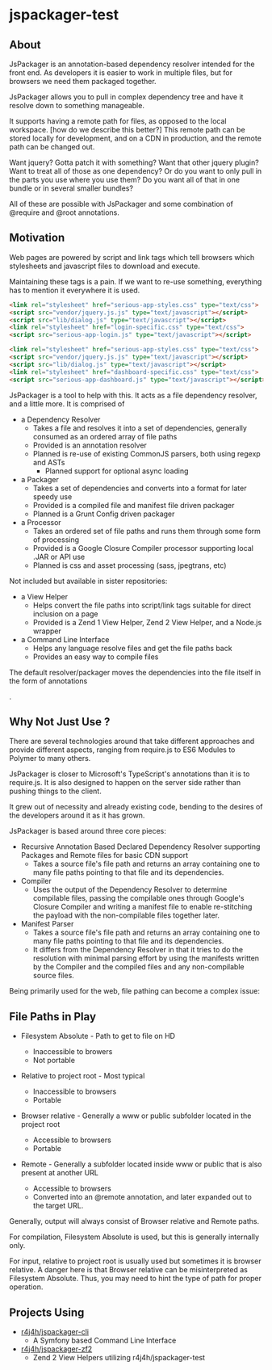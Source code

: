jspackager-test
===============

About
------------

JsPackager is an annotation-based dependency resolver intended for the front end. As developers it is easier to work
in multiple files, but for browsers we need them packaged together.

JsPackager allows you to pull in complex dependency tree and have it resolve down to something manageable.

It supports having a remote path for files, as opposed to the local workspace. [how do we describe this better?]
This remote path can be stored locally for development, and on a CDN in production, and the remote path can be
changed out.



Want jquery? Gotta patch it with something? Want that other jquery plugin? Want to treat all of those as one dependency?
Or do you want to only pull in the parts you use where you use them?
Do you want all of that in one bundle or in several smaller bundles?

All of these are possible with JsPackager and some combination of @require and @root annotations.


Motivation
------

Web pages are powered by script and link tags which tell browsers which stylesheets and javascript files to download and execute.

Maintaining these tags is a pain. If we want to re-use something, everything has to mention it everywhere it is used.

```html
<link rel="stylesheet" href="serious-app-styles.css" type="text/css">
<script src="vendor/jquery.js.js" type="text/javascript"></script>
<script src="lib/dialog.js" type="text/javascript"></script>
<link rel="stylesheet" href="login-specific.css" type="text/css">
<script src="serious-app-login.js" type="text/javascript"></script>
```
```html
<link rel="stylesheet" href="serious-app-styles.css" type="text/css">
<script src="vendor/jquery.js.js" type="text/javascript"></script>
<script src="lib/dialog.js" type="text/javascript"></script>
<link rel="stylesheet" href="dashboard-specific.css" type="text/css">
<script src="serious-app-dashboard.js" type="text/javascript"></script>
```

JsPackager is a tool to help with this. It acts as a file dependency resolver, and a little more. It is comprised of

- a Dependency Resolver
  - Takes a file and resolves it into a set of dependencies, generally consumed as an ordered array of file paths
  - Provided is an annotation resolver
  - Planned is re-use of existing CommonJS parsers, both using regexp and ASTs
    - Planned support for optional async loading
- a Packager
  - Takes a set of dependencies and converts into a format for later speedy use
  - Provided is a compiled file and manifest file driven packager
  - Planned is a Grunt Config driven packager
- a Processor
  - Takes an ordered set of file paths and runs them through some form of processing
  - Provided is a Google Closure Compiler processor supporting local .JAR or API use
  - Planned is css and asset processing (sass, jpegtrans, etc)

Not included but available in sister repositories:
- a View Helper
  - Helps convert the file paths into script/link tags suitable for direct inclusion on a page
  - Provided is a Zend 1 View Helper, Zend 2 View Helper, and a Node.js wrapper
- a Command Line Interface
  - Helps any language resolve files and get the file paths back
  - Provides an easy way to compile files


<overview>

The default resolver/packager moves the dependencies into the file itself in the form of annotations








.




Why Not Just Use <x>?
-------------

There are several technologies around that take different approaches and provide different aspects,
 ranging from require.js to ES6 Modules to Polymer to many others.

JsPackager is closer to Microsoft's TypeScript's annotations than it is to require.js. It is also designed to happen
on the server side rather than pushing things to the client.

It grew out of necessity and already existing code, bending to the desires of the developers around it as it has grown.


JsPackager is based around three core pieces:

- Recursive Annotation Based Declared Dependency Resolver supporting Packages and Remote files for basic CDN support
  - Takes a source file's file path and returns an array containing one to many file paths pointing to that file
  and its dependencies.
- Compiler
  - Uses the output of the Dependency Resolver to determine compilable files, passing the compilable ones through
   Google's Closure Compiler and writing a manifest file to enable re-stitching the payload with the
   non-compilable files together later.
- Manifest Parser
  - Takes a source file's file path and returns an array containing one to many file paths pointing to that file
   and its dependencies.
  - It differs from the Dependency Resolver in that it tries to do the resolution with minimal parsing effort by using
  the manifests written by the Compiler and the compiled files and any non-compilable source files.

Being primarily used for the web, file pathing can become a complex issue:

File Paths in Play
-------------

- Filesystem Absolute - Path to get to file on HD
  - Inaccessible to browers
  - Not portable

- Relative to project root - Most typical
  - Inaccessible to browsers
  - Portable

- Browser relative - Generally a www or public subfolder located in the project root
  - Accessible to browsers
  - Portable

- Remote - Generally a subfolder located inside www or public that is also present at another URL
  - Accessible to browsers
  - Converted into an @remote annotation, and later expanded out to the target URL.

Generally, output will always consist of Browser relative and Remote paths.

For compilation, Filesystem Absolute is used, but this is generally internally only.

For input, relative to project root is usually used but sometimes it is browser relative.
A danger here is that Browser relative can be misinterpreted as Filesystem Absolute. Thus, you may need to hint
the type of path for proper operation.



Projects Using
------------

- [r4j4h/jspackager-cli](https://github.com/r4j4h/jspackager-cli)
  - A Symfony based Command Line Interface
- [r4j4h/jspackager-zf2](https://github.com/r4j4h/jspackager-zf2)
  - Zend 2 View Helpers utilizing r4j4h/jspackager-test

